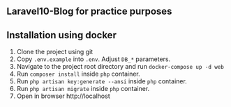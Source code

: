 ## Laravel10-Blog for practice purposes

## Installation using docker

1. Clone the project using git
2. Copy `.env.example` into `.env`. Adjust `DB_*` parameters.
3. Navigate to the project root directory and run `docker-compose up -d web`
4. Run `composer install` inside `php` container.
5. Run `php artisan key:generate --ansi` inside `php` container.
6. Run `php artisan migrate` inside `php` container.
7. Open in browser http://localhost
